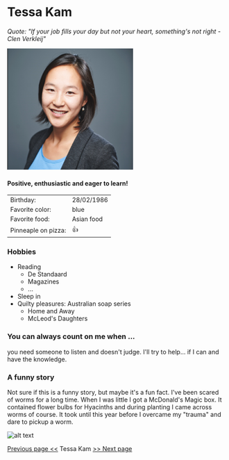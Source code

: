 # Tessa Kam

*Quote: "If your job fills your day but not your heart, something's not right - Clen Verkleij"*

![image](TessaKam_LR.png)

#### Positive, enthusiastic and eager to learn!
|||
|--- | ---|
|Birthday:|28/02/1986|
|Favorite color:| blue
|Favorite food:|Asian food |
|Pinneaple on pizza:| :+1:
### Hobbies
* Reading
    * De Standaard
    * Magazines
    * ...
* Sleep in
* Quilty pleasures: Australian soap series
    * Home and Away
    * McLeod's Daughters

### You can always count on me when ...
you need someone to listen and doesn't judge. I'll try to help... if I can and have the knowledge.

### A funny story
Not sure if this is a funny story, but maybe it's a fun fact.
I've been scared of worms for a long time. When I was little I got a McDonald's Magic box. It contained flower bulbs for Hyacinths and during planting I came across worms of course. It took until this year before I overcame my "trauma" and dare to pickup a worm.

![alt text](https://media.giphy.com/media/20H2mb2XvpncDGsdXj/giphy.gif)


[Previous page <<](https://github.com/nikkizol/markdown-challenge) Tessa Kam [>> Next page](https://github.com/victoriasof/markdown-challenge)


